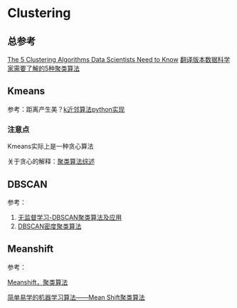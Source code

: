 # Clustering
## 总参考
[The 5 Clustering Algorithms Data Scientists Need to Know](https://towardsdatascience.com/the-5-clustering-algorithms-data-scientists-need-to-know-a36d136ef68)
[翻译版本数据科学家需要了解的5种聚类算法](https://zhuanlan.zhihu.com/p/37381630)

## Kmeans
参考：距离产生美？[k近邻算法python实现](https://zhuanlan.zhihu.com/p/37817900)

### 注意点

Kmeans实际上是一种贪心算法

关于贪心的解释：[聚类算法综述](http://www.cnblogs.com/gufeiyang/p/3728574.html)

## DBSCAN

参考：

1. [无监督学习-DBSCAN聚类算法及应用](https://www.cnblogs.com/python-machine/p/6941949.html)
2. [DBSCAN密度聚类算法](https://www.cnblogs.com/pinard/p/6208966.html)


## Meanshift

参考：

[Meanshift，聚类算法](https://www.cnblogs.com/liqizhou/archive/2012/05/12/2497220.html)

[简单易学的机器学习算法——Mean Shift聚类算法](https://blog.csdn.net/google19890102/article/details/51030884)

